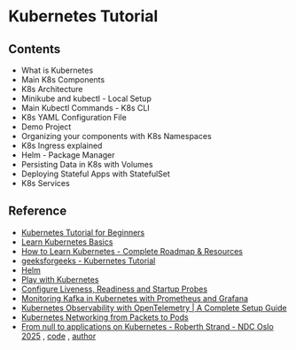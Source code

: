 # Kubernetes Tutorial

## Contents
* What is Kubernetes
* Main K8s Components
* K8s Architecture
* Minikube and kubectl - Local Setup
* Main Kubectl Commands - K8s CLI
* K8s YAML Configuration File
* Demo Project
* Organizing your components with K8s Namespaces
* K8s Ingress explained
* Helm - Package Manager
* Persisting Data in K8s with Volumes
* Deploying Stateful Apps with StatefulSet
* K8s Services

## Reference
* [Kubernetes Tutorial for Beginners](https://www.youtube.com/watch?v=X48VuDVv0do)
* [Learn Kubernetes Basics](https://kubernetes.io/docs/tutorials/kubernetes-basics/)
* [How to Learn Kubernetes - Complete Roadmap & Resources](https://devopscube.com/learn-kubernetes-complete-roadmap)
* [geeksforgeeks - Kubernetes Tutorial](https://www.geeksforgeeks.org/kubernetes-tutorial/)
* [Helm](https://helm.sh/docs/)
* [Play with Kubernetes](https://labs.play-with-k8s.com/)
* [Configure Liveness, Readiness and Startup Probes](https://kubernetes.io/docs/tasks/configure-pod-container/configure-liveness-readiness-startup-probes/)
* [Monitoring Kafka in Kubernetes with Prometheus and Grafana](https://vkontech.com/monitoring-kafka-in-kubernetes-with-prometheus-and-grafana/)
* [Kubernetes Observability with OpenTelemetry | A Complete Setup Guide](https://signoz.io/blog/kubernetes-observability-with-opentelemetry/)
* [Kubernetes Networking from Packets to Pods](https://www.lucavall.in/blog/kubernetes-networking-from-packets-to-pods)
* [From null to applications on Kubernetes - Roberth Strand - NDC Oslo 2025](https://www.youtube.com/watch?v=lwcGzsa2nho) , [code](https://github.com/robstrdev/null-to-apps-on-k8s/tree/ndcoslo25) , [author](https://github.com/roberthstrand)
